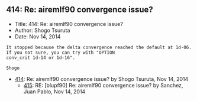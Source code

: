 ## 414: Re: airemlf90 convergence issue?

- Title: 414: Re: airemlf90 convergence issue?
- Author: Shogo Tsuruta
- Date: Nov 14, 2014

```
It stopped because the delta convergence reached the default at 1d-06. If you not sure, you can try with "OPTION
conv_crit 1d-14 or 1d-16".

Shogo
```

- [414](0414.md): Re: airemlf90 convergence issue? by Shogo Tsuruta, Nov 14, 2014
    - [415](0415.md): RE: [blupf90] Re: airemlf90 convergence issue? by Sanchez, Juan Pablo, Nov 14, 2014
